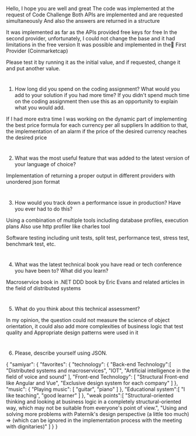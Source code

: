 Hello, I hope you are well and great
The code was implemented at the request of Code Challenge
Both APIs are implemented and are requested simultaneously
And also the answers are returned in a structure

It was implemented as far as the APIs provided free keys for free
In the second provider, unfortunately, I could not change the base and it had limitations in the free version
It was possible and implemented in the ّFirst Provider (Coinmarketcap)


Please test it by running it as the initial value, and if requested, change it and put another value.

#
1. How long did you spend on the coding assignment? What would you add to
your solution if you had more time? If you didn't spend much time on the coding
assignment then use this as an opportunity to explain what you would add.

If I had more extra time 
I was working on the dynamic part of implementing the best price formula for each currency per all suppliers 
In addition to that, the implementation of an alarm if the price of the desired currency reaches the desired price

#
2. What was the most useful feature that was added to the latest version of your
language of choice? 

Implementation of returning a proper output in different providers with unordered json format

#
3. How would you track down a performance issue in production? Have you ever
had to do this?

Using a combination of multiple tools 
including database profiles, execution plans 
Also use http profiler like charles tool 

Software testing including unit tests, split test, performance test, stress test, benchmark test, etc.

#
4. What was the latest technical book you have read or tech conference you
have been to? What did you
learn?

Macroservice book in .NET 
DDD book by Eric Evans 
and related articles in the field of distributed systems

#
5. What do you think about this technical assessment?

In my opinion, the question could not measure the science of object orientation, it could also add more complexities of business logic that test quality and 
Appropriate design patterns were used in it

#
6. Please, describe yourself using JSON.

{
    "samiyar": {
        "favorites": {
            "technology": {
                 "Back-end Technology":[
                    "Distributed systems and macroservices",
                    "IOT",
                    "Artificial intelligence in the field of voice and sound"
                ],
                "Front-end Technology": [
                    "Structural Front-end like Angular and Vue",
                    "Exclusive design system for each company" 
                ]
            },
            "music": {
                "Playing music": [
                    "guitar",
                    "piano"
                ]
            },
            "Educational system":[
                "I like teaching",
                "good learner"
            ]
        },
        "weak points":[
            "Structural-oriented thinking and looking at business logic in a completely structural-oriented way, which may not be suitable from everyone's point of view.",
            "Using and solving more problems with Paternik's design perspective (a little too much) => (which can be ignored in the implementation process with the meeting with dignitaries)"
        ]
    }
}
